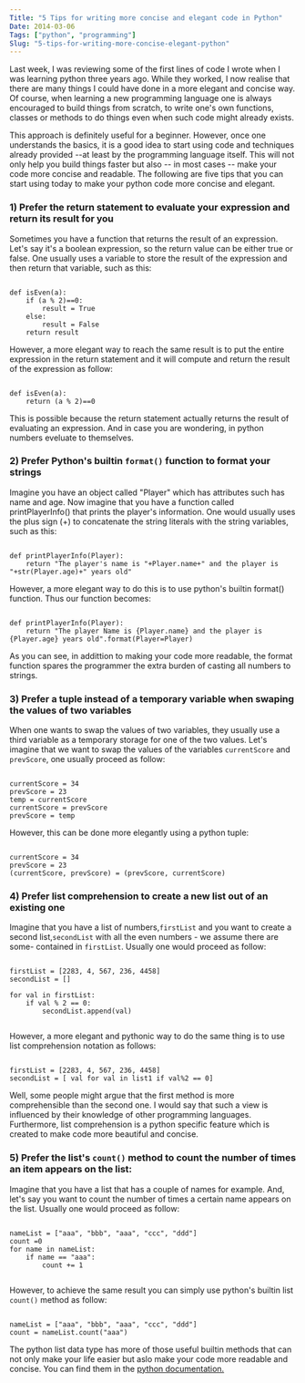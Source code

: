 ```yaml
---
Title: "5 Tips for writing more concise and elegant code in Python"
Date: 2014-03-06
Tags: ["python", "programming"]
Slug: "5-tips-for-writing-more-concise-elegant-python"
---
```


Last week, I was reviewing some of the first lines of code I wrote when I was learning python three years ago. While they worked, I now realise that
there are many things I could have done in a more elegant and concise way. Of course, when learning a new programming language one is always 
encouraged to build things from scratch, to write one's own functions, classes or methods to do things even when such code might already exists. 

This approach is definitely useful for a beginner. However, once one understands the basics, it is a good idea to start using code and techniques already 
provided --at least by the programming language itself. This will not only help you build things faster but also -- in most cases -- make your code more concise and readable. 
The following are five tips that you can start using today to make your python code more concise and elegant. 

### 1) Prefer the return statement to evaluate your expression and return its result for you
Sometimes you have a function that returns the result of an expression. Let's say it's a boolean expression, so the return value can be either 
true or false. One usually uses a  variable to store the result of the expression and then return that variable, such as this:
<pre><code>
def isEven(a):
	if (a % 2)==0:
		result = True
	else:
		result = False
	return result
</code></pre>
However, a more elegant way to reach the same result is to put the entire expression in the return statement and it will compute and return the result of the
expression as follow:
<pre><code>
def isEven(a):
	return (a % 2)==0
</code></pre>
This is possible because the return statement actually returns the result of evaluating an expression. And in case you are wondering, in python numbers eveluate to themselves.

### 2) Prefer Python's builtin ```format()``` function to format your strings
Imagine you have an object called "Player" which has attributes such has name and age. Now imagine that you have
a function called printPlayerInfo() that prints the player's information. One would usually uses the plus sign (+) to concatenate the string literals with
the string variables, such as this:
<pre><code>
def printPlayerInfo(Player):
	return "The player's name is "+Player.name+" and the player is "+str(Player.age)+" years old"
</code></pre>	
However, a more elegant way to do this is to use python's builtin format() function. Thus our function becomes:

<pre><code>
def printPlayerInfo(Player):
	return "The player Name is {Player.name} and the player is {Player.age} years old".format(Player=Player)
</code></pre>	
As you can see, in addittion to making your code more readable, the format function spares the programmer the extra burden of casting all numbers to strings.	

### 3) Prefer a tuple instead of a temporary variable when swaping the values of two variables
When one wants to swap the values of two variables, they usually use a third variable as a temporary storage for one of the two values. Let's imagine that 
we want to swap the values of the variables ```currentScore``` and ```prevScore```, one usually proceed as follow:

<pre><code>
currentScore = 34
prevScore = 23
temp = currentScore
currentScore = prevScore
prevScore = temp
</code></pre>

However, this can be done more elegantly using a python tuple:

<pre><code>
currentScore = 34
prevScore = 23
(currentScore, prevScore) = (prevScore, currentScore)
</code></pre>

### 4) Prefer list comprehension to create a new list out of an existing one
Imagine that you have a list of numbers,```firstList``` and you want to create a second list,```secondList```  with all the even numbers - we assume there are some- contained 
in ```firstList```. Usually one would proceed as follow:

<pre><code>
firstList = [2283, 4, 567, 236, 4458]
secondList = []

for val in firstList:
	if val % 2 == 0:
		secondList.append(val)
		
</code></pre>

However, a more elegant and pythonic way to do the same thing is to use list comprehension notation as follows:

<pre><code>
firstList = [2283, 4, 567, 236, 4458]
secondList = [ val for val in list1 if val%2 == 0]
</code></pre>
Well, some people might argue that the first method is more comprehensible than the second one. I would say that such a view is influenced by their knowledge of 
other programming languages. Furthermore, list comprehension is a python specific feature which is created to make code more beautiful and concise. 

### 5) Prefer the list's ```count()``` method to count the number of times an item appears on the list:
Imagine that you have a list that has a couple of names for example. And, let's say you want to count the number of times a certain name appears on the list.
Usually one would proceed as follow:

<pre><code>
nameList = ["aaa", "bbb", "aaa", "ccc", "ddd"]
count =0
for name in nameList:
	if name == "aaa":
		count += 1
		
</code></pre>
However, to achieve the same result you can simply use python's builtin list ```count()``` method as follow:

<pre><code> 
nameList = ["aaa", "bbb", "aaa", "ccc", "ddd"]
count = nameList.count("aaa")
</code></pre>

The python list data type has more of those useful builtin methods that can not only make your life easier but aslo make your code more readable and concise. 
You can find them in the <a href = "http://docs.python.org/2/tutorial/datastructures.html#more-on-lists" target="_blank"> python documentation.</a>
<br />
<br />
<br />
 
